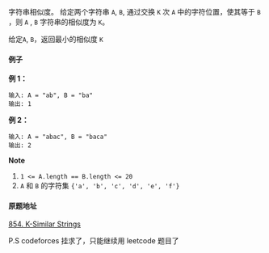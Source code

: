 字符串相似度。
给定两个字符串 `A`, `B`, 通过交换 `K` 次 `A` 中的字符位置，使其等于 `B` ，则 `A` , `B` 字符串的相似度为 `K`。

给定`A`, `B`，返回最小的相似度 `K`

#### 例子
**例 1：**

```
输入: A = "ab", B = "ba"
输出: 1
```

**例 2：**

```
输入: A = "abac", B = "baca"
输出: 2
```

**Note**

1. `1 <= A.length == B.length <= 20`
2. `A` 和 `B` 的字符集 `{'a', 'b', 'c', 'd', 'e', 'f'}`


#### 原题地址

[854. K-Similar Strings](https://leetcode.com/problems/k-similar-strings/description/)

P.S
codeforces 挂求了，只能继续用 leetcode 题目了